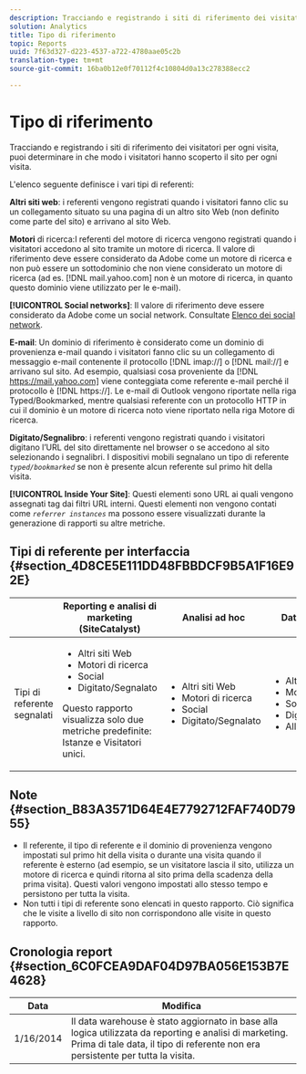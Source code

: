 ```yaml
---
description: Tracciando e registrando i siti di riferimento dei visitatori per ogni visita, puoi determinare in che modo i visitatori hanno scoperto il sito per ogni visita.
solution: Analytics
title: Tipo di riferimento
topic: Reports
uuid: 7f63d327-d223-4537-a722-4780aae05c2b
translation-type: tm+mt
source-git-commit: 16ba0b12e0f70112f4c10804d0a13c278388ecc2

---
```



# Tipo di riferimento

Tracciando e registrando i siti di riferimento dei visitatori per ogni visita, puoi determinare in che modo i visitatori hanno scoperto il sito per ogni visita.

L'elenco seguente definisce i vari tipi di referenti:

**Altri siti web**: i referenti vengono registrati quando i visitatori fanno clic su un collegamento situato su una pagina di un altro sito Web (non definito come parte del sito) e arrivano al sito Web.

**Motori** di ricerca:I referenti del motore di ricerca vengono registrati quando i visitatori accedono al sito tramite un motore di ricerca. Il valore di riferimento deve essere considerato da Adobe come un motore di ricerca e non può essere un sottodominio che non viene considerato un motore di ricerca (ad es. [!DNL mail.yahoo.com] non è un motore di ricerca, in quanto questo dominio viene utilizzato per le e-mail).

**[!UICONTROL Social networks]**: Il valore di riferimento deve essere considerato da Adobe come un social network. Consultate [Elenco dei social network](https://helpx.adobe.com/analytics/kb/list-social-networks.html).

**E-mail**: Un dominio di riferimento è considerato come un dominio di provenienza e-mail quando i visitatori fanno clic su un collegamento di messaggio e-mail contenente il protocollo [!DNL imap://] o [!DNL mail://] e arrivano sul sito. Ad esempio, qualsiasi cosa proveniente da [!DNL https://mail.yahoo.com] viene conteggiata come referente e-mail perché il protocollo è [!DNL https://]. Le e-mail di Outlook vengono riportate nella riga Typed/Bookmarked, mentre qualsiasi referente con un protocollo HTTP in cui il dominio è un motore di ricerca noto viene riportato nella riga Motore di ricerca.

**Digitato/Segnalibro**: i referenti vengono registrati quando i visitatori digitano l’URL del sito direttamente nel browser o se accedono al sito selezionando i segnalibri. I dispositivi mobili segnalano un tipo di referente *`typed/bookmarked`* se non è presente alcun referente sul primo hit della visita.

**[!UICONTROL Inside Your Site]**: Questi elementi sono URL ai quali vengono assegnati tag dai filtri URL interni. Questi elementi non vengono contati come *`referrer instances`* ma possono essere visualizzati durante la generazione di rapporti su altre metriche.

## Tipi di referente per interfaccia {#section_4D8CE5E111DD48FBBDCF9B5A1F16E92E}

<table id="table_EC7423532C7E44DE97B7FC0321585A2B"> 
 <thead> 
  <tr> 
   <th colname="col1" class="entry"> </th> 
   <th colname="col2" class="entry"> Reporting e analisi di marketing (SiteCatalyst) </th> 
   <th colname="col3" class="entry"> Analisi ad hoc </th> 
   <th colname="col4" class="entry"> Data warehouse </th> 
  </tr>
 </thead>
 <tbody> 
  <tr> 
   <td colname="col1"> Tipi di referente segnalati </td> 
   <td colname="col2"> 
    <ul id="ul_EFC8E81EC6DF4CC2AC0E290244FD5859"> 
     <li id="li_686FCAEB04054B9F8A7D2434E8C49F04">Altri siti Web </li> 
     <li id="li_C232868230AA4A54958B524F3D8FDA35"> Motori di ricerca </li> 
     <li id="li_A89BFD0468F74ED7822F64BE4A7332AE"> Social </li> 
     <li id="li_C824E6F7F6E748DD827A95B105ADBADD"> Digitato/Segnalato </li> 
    </ul> <p> Questo rapporto visualizza solo due metriche predefinite: Istanze e Visitatori unici. </p> </td> 
   <td colname="col3"> 
    <ul id="ul_FD81EB3C1BD949A39C5A9E9688D25271"> 
     <li id="li_6099E7E03F3843D484808258A332BBE9">Altri siti Web </li> 
     <li id="li_5AABC02DA7964D578BF8404DA819245D"> Motori di ricerca </li> 
     <li id="li_B18907AC7FA1429A893B57634EB7DC6F"> Social </li> 
     <li id="li_7674B67897994E1FA99BCD9B604BCB6E"> Digitato/Segnalato </li> 
    </ul> </td> 
   <td colname="col4"> 
    <ul id="ul_C37ADBEC31D04295BF5CDEA25DB5191A"> 
     <li id="li_81A642C96C674669BA00B2DACA534B8A">Altri siti Web </li> 
     <li id="li_29B9DA9F2AAD46A69886D34D5E6E43D4"> Motori di ricerca </li> 
     <li id="li_E381EEF111F248F99EE39600D616B7C2"> Social </li> 
     <li id="li_596377F4D3C248BEA5191EE2985A2B13"> Digitato/Segnalato </li> 
     <li id="li_A7A72D3D6B9A4CCFB43EDA77ABFDEDBC"> All'interno del sito </li> 
    </ul> </td> 
  </tr> 
 </tbody> 
</table>

## Note {#section_B83A3571D64E4E7792712FAF740D7955}

* Il referente, il tipo di referente e il dominio di provenienza vengono impostati sul primo hit della visita o durante una visita quando il referente è esterno (ad esempio, se un visitatore lascia il sito, utilizza un motore di ricerca e quindi ritorna al sito prima della scadenza della prima visita). Questi valori vengono impostati allo stesso tempo e persistono per tutta la visita.
* Non tutti i tipi di referente sono elencati in questo rapporto. Ciò significa che le visite a livello di sito non corrispondono alle visite in questo rapporto.

## Cronologia report {#section_6C0FCEA9DAF04D97BA056E153B7E4628}

| Data | Modifica |
|---|---|
| 1/16/2014 | Il data warehouse è stato aggiornato in base alla logica utilizzata da reporting e analisi di marketing. Prima di tale data, il tipo di referente non era persistente per tutta la visita. |

